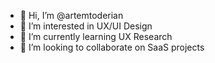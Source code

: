 - 👋 Hi, I’m @artemtoderian
- 👀 I’m interested in UX/UI Design
- 🌱 I’m currently learning UX Research
- 💞️ I’m looking to collaborate on SaaS projects
<!---
artemtoderian/artemtoderian is a ✨ special ✨ repository because its `README.md` (this file) appears on your GitHub profile.
You can click the Preview link to take a look at your changes.
--->
